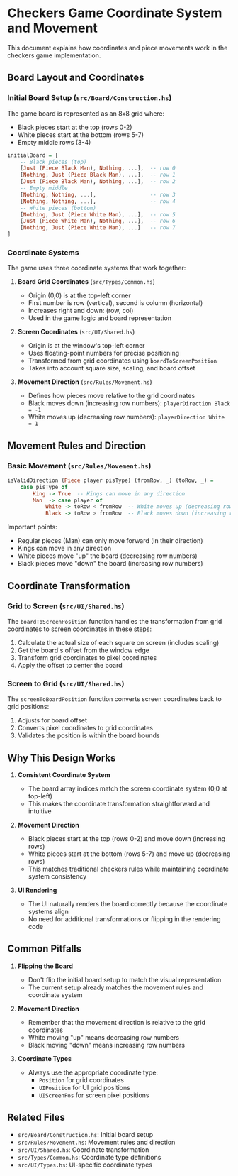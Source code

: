 # Checkers Game Coordinate System and Movement

This document explains how coordinates and piece movements work in the checkers game implementation.

## Board Layout and Coordinates

### Initial Board Setup (`src/Board/Construction.hs`)
The game board is represented as an 8x8 grid where:
- Black pieces start at the top (rows 0-2)
- White pieces start at the bottom (rows 5-7)
- Empty middle rows (3-4)

```haskell
initialBoard = [
    -- Black pieces (top)
    [Just (Piece Black Man), Nothing, ...],  -- row 0
    [Nothing, Just (Piece Black Man), ...],  -- row 1
    [Just (Piece Black Man), Nothing, ...],  -- row 2
    -- Empty middle
    [Nothing, Nothing, ...],                 -- row 3
    [Nothing, Nothing, ...],                 -- row 4
    -- White pieces (bottom)
    [Nothing, Just (Piece White Man), ...],  -- row 5
    [Just (Piece White Man), Nothing, ...],  -- row 6
    [Nothing, Just (Piece White Man), ...]   -- row 7
]
```

### Coordinate Systems

The game uses three coordinate systems that work together:

1. **Board Grid Coordinates** (`src/Types/Common.hs`)
   - Origin (0,0) is at the top-left corner
   - First number is row (vertical), second is column (horizontal)
   - Increases right and down: (row, col)
   - Used in the game logic and board representation

2. **Screen Coordinates** (`src/UI/Shared.hs`)
   - Origin is at the window's top-left corner
   - Uses floating-point numbers for precise positioning
   - Transformed from grid coordinates using `boardToScreenPosition`
   - Takes into account square size, scaling, and board offset

3. **Movement Direction** (`src/Rules/Movement.hs`)
   - Defines how pieces move relative to the grid coordinates
   - Black moves down (increasing row numbers): `playerDirection Black = -1`
   - White moves up (decreasing row numbers): `playerDirection White = 1`

## Movement Rules and Direction

### Basic Movement (`src/Rules/Movement.hs`)
```haskell
isValidDirection (Piece player pisType) (fromRow, _) (toRow, _) =
    case pisType of
        King -> True  -- Kings can move in any direction
        Man  -> case player of
            White -> toRow < fromRow  -- White moves up (decreasing row)
            Black -> toRow > fromRow  -- Black moves down (increasing row)
```

Important points:
- Regular pieces (Man) can only move forward (in their direction)
- Kings can move in any direction
- White pieces move "up" the board (decreasing row numbers)
- Black pieces move "down" the board (increasing row numbers)

## Coordinate Transformation

### Grid to Screen (`src/UI/Shared.hs`)
The `boardToScreenPosition` function handles the transformation from grid coordinates to screen coordinates in these steps:
1. Calculate the actual size of each square on screen (includes scaling)
2. Get the board's offset from the window edge
3. Transform grid coordinates to pixel coordinates
4. Apply the offset to center the board

### Screen to Grid (`src/UI/Shared.hs`)
The `screenToBoardPosition` function converts screen coordinates back to grid positions:
1. Adjusts for board offset
2. Converts pixel coordinates to grid coordinates
3. Validates the position is within the board bounds

## Why This Design Works

1. **Consistent Coordinate System**
   - The board array indices match the screen coordinate system (0,0 at top-left)
   - This makes the coordinate transformation straightforward and intuitive

2. **Movement Direction**
   - Black pieces start at the top (rows 0-2) and move down (increasing rows)
   - White pieces start at the bottom (rows 5-7) and move up (decreasing rows)
   - This matches traditional checkers rules while maintaining coordinate system consistency

3. **UI Rendering**
   - The UI naturally renders the board correctly because the coordinate systems align
   - No need for additional transformations or flipping in the rendering code

## Common Pitfalls

1. **Flipping the Board**
   - Don't flip the initial board setup to match the visual representation
   - The current setup already matches the movement rules and coordinate system

2. **Movement Direction**
   - Remember that the movement direction is relative to the grid coordinates
   - White moving "up" means decreasing row numbers
   - Black moving "down" means increasing row numbers

3. **Coordinate Types**
   - Always use the appropriate coordinate type:
     - `Position` for grid coordinates
     - `UIPosition` for UI grid positions
     - `UIScreenPos` for screen pixel positions

## Related Files

- `src/Board/Construction.hs`: Initial board setup
- `src/Rules/Movement.hs`: Movement rules and direction
- `src/UI/Shared.hs`: Coordinate transformation
- `src/Types/Common.hs`: Coordinate type definitions
- `src/UI/Types.hs`: UI-specific coordinate types
